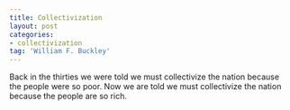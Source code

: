```yaml
---
title: Collectivization
layout: post
categories:
- collectivization
tag: 'William F. Buckley'
---
```


Back in the thirties we were told we must collectivize the nation because the people were so poor. Now we are told we must collectivize the nation because the people are so rich.